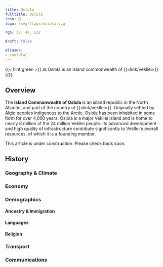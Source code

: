 ```yaml
---
title: Oslola
fulltitle: Oslola
icon: 🌋
logo: /svg/flags/oslola.svg

rgb: 38, 48, 132

draft: false

aliases:
- /oslola/
---
```

{{< hint green >}}
߷ Oslola is an island commonwealth of {{<link/vekllei>}}
{{</hint>}}

## Overview

The **Island Commonwealth of Oslola** is an island republic in the North Atlantic, and part of the country of {{<link/vekllei>}}. Originally settled by Algic peoples indigenous to the Arctic, Oslola has been inhabited in some form for over 4,000 years. Oslola is a major Vekllei island and is home to nearly 8 million of the 24 million Vekllei people. Its advanced development and high quality of infrastructure contribute significantly to Vekllei's overall resources, of which it is a founding member.

This article is under construction. Please check back soon.

## History

### Geography & Climate

### Economy

### Demographics

#### Ancestry & Immigration

#### Languages

#### Religion

### Transport

### Communications